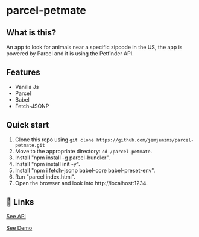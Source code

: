 # parcel-petmate

## What is this?
An app to look for animals near a specific zipcode in the US, the app is powered by Parcel and it is using the Petfinder API.

## Features

  * Vanilla Js
  * Parcel
  * Babel
  * Fetch-JSONP
  
## Quick start

1. Clone this repo using `git clone https://github.com/jemjemzms/parcel-petmate.git`
2. Move to the appropriate directory: `cd /parcel-petmate`.<br />
3. Install "npm install -g parcel-bundler".<br />
4. Install "npm install init -y".<br />
5. Install "npm i fetch-jsonp babel-core babel-preset-env".<br />
6. Run "parcel index.html".<br />
7. Open the browser and look into http://localhost:1234.

## 💫 Links

[See API](https://www.petfinder.com/developer/api-docs)

[See Demo](http://petmate.ricdiaz.com)
